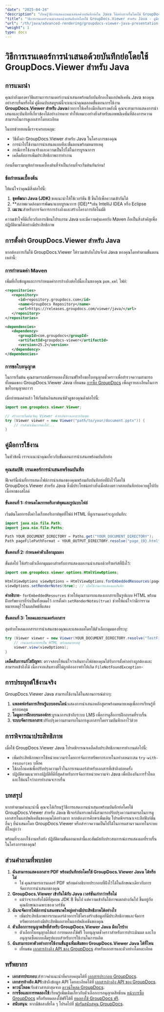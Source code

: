 ```yaml
---
"date": "2025-04-24"
"description": "เรียนรู้วิธีการแสดงงานนำเสนอด้วยบันทึกย่อใน Java ได้อย่างราบรื่นโดยใช้ GroupDocs.Viewer คู่มือนี้ครอบคลุมถึงคำแนะนำเกี่ยวกับการตั้งค่า การใช้งาน และการปรับปรุงประสิทธิภาพ"
"title": "วิธีการเรนเดอร์งานนำเสนอด้วยบันทึกย่อโดยใช้ GroupDocs.Viewer สำหรับ Java - คู่มือฉบับสมบูรณ์"
"url": "/th/java/advanced-rendering/groupdocs-viewer-java-presentation-notes-rendering/"
"weight": 1
type: docs
---
```

# วิธีการเรนเดอร์การนำเสนอด้วยบันทึกย่อโดยใช้ GroupDocs.Viewer สำหรับ Java

## การแนะนำ

คุณกำลังมองหาวิธีผสานการเรนเดอร์งานนำเสนอพร้อมกับบันทึกลงในแอปพลิเคชัน Java ของคุณอย่างราบรื่นหรือไม่ คู่มือฉบับสมบูรณ์นี้จะแนะนำคุณตลอดขั้นตอนการใช้งาน **GroupDocs.Viewer สำหรับ Java**ด้วยการใช้เครื่องมืออันทรงพลังนี้ คุณจะสามารถแสดงการนำเสนอและบันทึกที่เกี่ยวข้องได้อย่างง่ายดาย ทำให้เหมาะอย่างยิ่งสำหรับแอพพลิเคชันที่ต้องการความสามารถในการดูเอกสารโดยละเอียด

ในบทช่วยสอนนี้เราจะครอบคลุม:
- วิธีตั้งค่า GroupDocs.Viewer สำหรับ Java ในโครงการของคุณ
- การนำไปใช้งานการนำเสนอแบบทีละขั้นตอนพร้อมหมายเหตุ
- กรณีการใช้งานจริงและความเป็นไปได้ในการบูรณาการ
- เคล็ดลับการเพิ่มประสิทธิภาพการทำงาน

ก่อนอื่นเรามาดูข้อกำหนดเบื้องต้นที่จำเป็นก่อนที่จะเริ่มต้นกันก่อน!

### ข้อกำหนดเบื้องต้น

ให้แน่ใจว่าคุณมีสิ่งต่อไปนี้:
1. **ชุดพัฒนา Java (JDK)**:ขอแนะนำให้ใช้เวอร์ชัน 8 ขึ้นไปเพื่อความเข้ากันได้
2. **สภาพแวดล้อมการพัฒนาแบบบูรณาการ (IDE)**เช่น IntelliJ IDEA หรือ Eclipse
3. **เมเวน**:สำหรับการจัดการการอ้างอิงและสร้างโครงการอัตโนมัติ

ความเข้าใจที่ดีเกี่ยวกับการเขียนโปรแกรม Java และมีความคุ้นเคยกับ Maven ถือเป็นสิ่งสำคัญเพื่อปฏิบัติตามได้อย่างมีประสิทธิภาพ

## การตั้งค่า GroupDocs.Viewer สำหรับ Java

หากต้องการเริ่มใช้ GroupDocs.Viewer ให้รวมเข้ากับโปรเจ็กต์ Java ของคุณโดยทำตามขั้นตอนเหล่านี้:

### การกำหนดค่า Maven

เพิ่มที่เก็บข้อมูลและการกำหนดค่าการอ้างอิงต่อไปนี้ลงในของคุณ `pom.xml` ไฟล์:

```xml
<repositories>
   <repository>
      <id>repository.groupdocs.com</id>
      <name>GroupDocs Repository</name>
      <url>https://releases.groupdocs.com/viewer/java/</url>
   </repository>
</repositories>

<dependencies>
   <dependency>
      <groupId>com.groupdocs</groupId>
      <artifactId>groupdocs-viewer</artifactId>
      <version>25.2</version>
   </dependency>
</dependencies>
```

### การขอใบอนุญาต

ในการเริ่มต้น คุณสามารถสมัครทดลองใช้งานฟรีหรือขอใบอนุญาตชั่วคราวเพื่อสำรวจความสามารถทั้งหมดของ GroupDocs.Viewer Java เยี่ยมชม [การซื้อ GroupDocs](https://purchase.groupdocs.com/buy) เพื่อดูรายละเอียดในการขอใบอนุญาตถาวร

เมื่อกำหนดค่าแล้ว ให้เริ่มต้นอินสแตนซ์ตัวดูของคุณดังต่อไปนี้:

```java
import com.groupdocs.viewer.Viewer;

// สร้างการเริ่มต้นวัตถุ Viewer ด้วยเส้นทางเอกสารอินพุต
try (Viewer viewer = new Viewer("path/to/your/document.pptx")) {
    // กำลังดำเนินการต่อไป...
}
```

## คู่มือการใช้งาน

ในหัวข้อนี้ เราจะแนะนำคุณเกี่ยวกับขั้นตอนการนำเสนอพร้อมบันทึกย่อ

### คุณสมบัติ: เรนเดอร์การนำเสนอพร้อมบันทึก

ฟีเจอร์นี้เน้นที่การแสดงไฟล์การนำเสนอของคุณพร้อมกับบันทึกย่อที่ฝังไว้โดยใช้ GroupDocs.Viewer สำหรับ Java ซึ่งมีประโยชน์อย่างยิ่งเมื่อต้องตรวจสอบบันทึกย่อควบคู่ไปกับเนื้อหาของสไลด์

#### ขั้นตอนที่ 1: กำหนดไดเรกทอรีเอาต์พุตและรูปแบบไฟล์

เริ่มต้นโดยการตั้งค่าไดเร็กทอรีเอาท์พุตที่ไฟล์ HTML ที่ถูกเรนเดอร์จะถูกบันทึก:

```java
import java.nio.file.Path;
import java.nio.file.Paths;

Path YOUR_DOCUMENT_DIRECTORY = Paths.get("YOUR_DOCUMENT_DIRECTORY");
Path pageFilePathFormat = YOUR_OUTPUT_DIRECTORY.resolve("page_{0}.html");
```

#### ขั้นตอนที่ 2: กำหนดค่าตัวเลือกมุมมอง

ขั้นต่อไป ให้สร้างตัวเลือกมุมมองสำหรับการแสดงผลงานนำเสนอด้วยรีซอร์สที่ฝังไว้:

```java
import com.groupdocs.viewer.options.HtmlViewOptions;

HtmlViewOptions viewOptions = HtmlViewOptions.forEmbeddedResources(pageFilePathFormat);
viewOptions.setRenderNotes(true); // เปิดใช้งานการแสดงผลบันทึก
```

**คำอธิบาย**- `forEmbeddedResources` ช่วยให้คุณสามารถแสดงเอกสารเป็นรูปแบบ HTML พร้อมฝังทรัพยากรที่จำเป็นทั้งหมดไว้ การตั้งค่า `setRenderNotes(true)` ช่วยให้แน่ใจว่ามีการรวมหมายเหตุไว้ในผลลัพธ์ที่แสดง

#### ขั้นตอนที่ 3: โหลดและเรนเดอร์เอกสาร

สุดท้ายโหลดเอกสารการนำเสนอของคุณและแสดงผลโดยใช้ตัวเลือกมุมมองที่ระบุ:

```java
try (Viewer viewer = new Viewer(YOUR_DOCUMENT_DIRECTORY.resolve("TestFiles.PPTX_WITH_NOTES"))) {
    // เรนเดอร์เอกสารเป็น HTML พร้อมหมายเหตุ
    viewer.view(viewOptions);
}
```

**เคล็ดลับการแก้ไขปัญหา**: ตรวจสอบให้แน่ใจว่าเส้นทางไฟล์ของคุณได้รับการตั้งค่าอย่างถูกต้องและสามารถเข้าถึงได้ เนื่องจากเส้นทางที่ไม่ถูกต้องอาจทำให้เกิด `FileNotFoundException`-

## การประยุกต์ใช้งานจริง

GroupDocs.Viewer Java สามารถใช้งานได้ในสถานการณ์ต่างๆ:
1. **แพลตฟอร์มการเรียนรู้แบบออนไลน์**:แสดงการนำเสนอหลักสูตรพร้อมหมายเหตุเพื่อการเรียนรู้ที่ครอบคลุม
2. **โมดูลการฝึกอบรมองค์กร**:บูรณาการเข้ากับระบบ LMS เพื่อการดูสื่อการฝึกอบรมที่ราบรื่น
3. **ระบบจัดการเอกสาร**:ปรับปรุงความสามารถในการดูเอกสารโดยรวมบันทึกเอาไว้ด้วย

## การพิจารณาประสิทธิภาพ

เมื่อใช้ GroupDocs.Viewer Java โปรดพิจารณาเคล็ดลับประสิทธิภาพการทำงานต่อไปนี้:
- เพิ่มประสิทธิภาพการใช้หน่วยความจำโดยการจัดการทรัพยากรภายในอย่างเหมาะสม `try-with-resources` บล็อค
- ใช้กลไกแคชเพื่อปรับปรุงความเร็วในการเรนเดอร์สำหรับเอกสารที่เข้าถึงบ่อยครั้ง
- ปฏิบัติตามแนวทางปฏิบัติที่ดีที่สุดสำหรับการจัดการหน่วยความจำ Java เพื่อป้องกันการรั่วไหลและให้แน่ใจว่าการทำงานจะราบรื่น

## บทสรุป

หากทำตามคำแนะนำนี้ คุณจะได้เรียนรู้วิธีการแสดงงานนำเสนอพร้อมบันทึกย่อโดยใช้ GroupDocs.Viewer สำหรับ Java ฟีเจอร์อันทรงพลังนี้สามารถปรับปรุงความสามารถในการดูเอกสารในแอปพลิเคชันของคุณได้อย่างมาก หากต้องการศึกษาเพิ่มเติม โปรดพิจารณาเจาะลึกฟังก์ชันอื่นๆ ที่นำเสนอโดย GroupDocs.Viewer หรือสำรวจความเป็นไปได้ในการผสานรวมภายในระบบที่ใหญ่กว่า

พร้อมที่จะลองใช้งานหรือยัง ปฏิบัติตามขั้นตอนเหล่านี้และสัมผัสกับประสบการณ์การแสดงผลที่ราบรื่นในโครงการของคุณ!

## ส่วนคำถามที่พบบ่อย

1. **ฉันสามารถแสดงเอกสาร PDF พร้อมบันทึกย่อโดยใช้ GroupDocs.Viewer Java ได้หรือไม่**
   - ใช่ คุณสามารถเรนเดอร์ PDF พร้อมคำอธิบายประกอบที่ฝังไว้ได้ในลักษณะเดียวกับการจัดการการนำเสนอของคุณ
2. **GroupDocs.Viewer เข้ากันได้กับ Java เวอร์ชันเก่ากว่าหรือไม่**
   - แม้ว่าจะรองรับได้ดีที่สุดบน JDK 8 ขึ้นไป แต่ความเข้ากันได้อาจแตกต่างกันไป ขึ้นอยู่กับคุณลักษณะเฉพาะของเวอร์ชัน
3. **ฉันจะจัดการไฟล์การนำเสนอขนาดใหญ่อย่างมีประสิทธิภาพได้อย่างไร**
   - เพิ่มประสิทธิภาพการเรนเดอร์ด้วยการใช้โครงสร้างข้อมูลที่มีประสิทธิภาพและจัดการทรัพยากรอย่างมีประสิทธิผลภายในแอปพลิเคชันของคุณ
4. **ตัวเลือกการอนุญาตสิทธิ์สำหรับ GroupDocs.Viewer Java มีอะไรบ้าง**
   - ตัวเลือกใบอนุญาตได้แก่ การทดลองใช้ฟรี ใบอนุญาตชั่วคราวสำหรับการประเมินผล และใบอนุญาตซื้อแบบเต็มรูปแบบสำหรับการใช้งานในการผลิต
5. **ฉันสามารถหาตัวอย่างการใช้งานขั้นสูงเพิ่มเติมของ GroupDocs.Viewer Java ได้ที่ไหน**
   - เยี่ยมชม [เอกสารอ้างอิง API ของ GroupDocs](https://reference.groupdocs.com/viewer/java/) สำหรับเอกสารและตัวอย่างโดยละเอียด

## ทรัพยากร
- **เอกสารประกอบ**:สำรวจคำแนะนำที่ครอบคลุมได้ที่ [เอกสารประกอบ GroupDocs](https://docs-groupdocs.com/viewer/java/).
- **เอกสารอ้างอิง API**:เข้าถึงข้อมูล API โดยละเอียดได้ที่ [เอกสารอ้างอิง API ของ GroupDocs](https://reference-groupdocs.com/viewer/java/).
- **ดาวน์โหลด**:รับข่าวสารล่าสุดจาก [ดาวน์โหลด GroupDocs](https://releases-groupdocs.com/viewer/java/).
- **การซื้อและการทดลองใช้**:เรียนรู้เพิ่มเติมเกี่ยวกับตัวเลือกการอนุญาตสิทธิ์บน [หน้าการซื้อ GroupDocs](https://purchase.groupdocs.com/buy) หรือรับทดลองใช้ฟรีได้ที่ [ทดลองใช้ GroupDocs ฟรี](https://releases-groupdocs.com/viewer/java/).
- **สนับสนุน**: หากมีข้อสงสัยใด ๆ โปรดไปที่ [ฟอรัมสนับสนุน GroupDocs](https://forum-groupdocs.com/c/viewer/9).